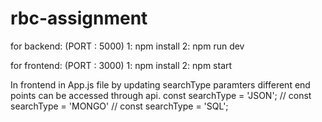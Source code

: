 # rbc-assignment
for backend: (PORT : 5000) 1: npm install 2: npm run dev

for frontend: (PORT : 3000) 1: npm install 2: npm start


In frontend in App.js file by updating searchType paramters different end points can be accessed through api.
  const searchType = 'JSON';
  // const searchType = 'MONGO'
  // const searchType = 'SQL';
